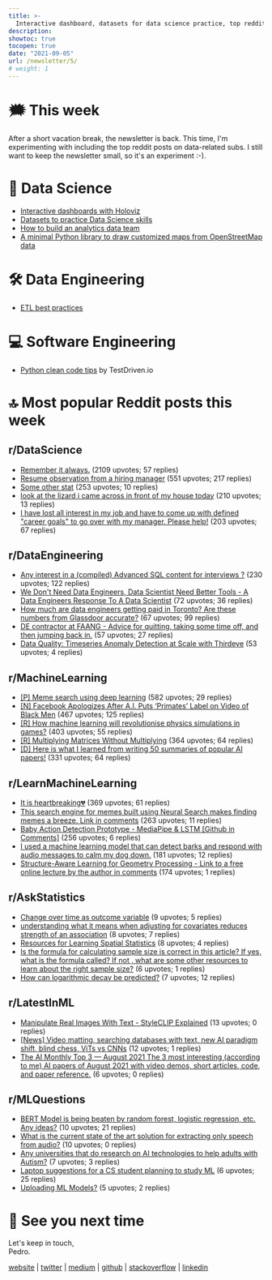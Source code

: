```yaml
---
title: >-
  Interactive dashboard, datasets for data science practice, top reddit posts
description:
showtoc: true
tocopen: true
date: "2021-09-05"
url: /newsletter/5/
# weight: 1
---
```


# 🗯 This week

After a short vacation break, the newsletter is back. This time, I'm experimenting with including the top reddit posts on data-related subs. I still want to keep the newsletter small, so it's an experiment :-).

# 🔮 Data Science

- [Interactive dashboards with Holoviz](https://towardsdatascience.com/visualization-and-interactive-dashboard-in-python-c2f2a88b2ba3)
- [Datasets to practice Data Science skills](https://twitter.com/2lightsabovesea/status/1431378213901586432)
- [How to build an analytics data team](https://towardsdatascience.com/how-to-build-your-data-analytics-team-1276d6729ac4)
- [A minimal Python library to draw customized maps from OpenStreetMap data](https://github.com/marceloprates/prettymaps)

# 🛠 Data Engineering

- [ETL best practices](https://gtoonstra.github.io/etl-with-airflow/)

# 💻 Software Engineering

- [Python clean code tips](https://twitter.com/testdrivenio/status/1431289155951022080) by TestDriven.io

# 🔝 Most popular Reddit posts this week

## r/DataScience

- [Remember it always.](https://reddit.com/r/datascience/comments/peremu/remember_it_always/) (2109 upvotes; 57 replies)
- [Resume observation from a hiring manager](https://reddit.com/r/datascience/comments/pf9j9s/resume_observation_from_a_hiring_manager/) (551 upvotes; 217 replies)
- [Some other stat](https://reddit.com/r/datascience/comments/pep4bx/some_other_stat/) (253 upvotes; 10 replies)
- [look at the lizard i came across in front of my house today](https://reddit.com/r/datascience/comments/phacms/look_at_the_lizard_i_came_across_in_front_of_my/) (210 upvotes; 13 replies)
- [I have lost all interest in my job and have to come up with defined "career goals" to go over with my manager. Please help!](https://reddit.com/r/datascience/comments/pfzth4/i_have_lost_all_interest_in_my_job_and_have_to/) (203 upvotes; 67 replies)

## r/DataEngineering

- [Any interest in a (compiled) Advanced SQL content for interviews ?](https://reddit.com/r/dataengineering/comments/pgz0h2/any_interest_in_a_compiled_advanced_sql_content/) (230 upvotes; 122 replies)
- [We Don't Need Data Engineers, Data Scientist Need Better Tools - A Data Engineers Response To A Data Scientist](https://reddit.com/r/dataengineering/comments/pgsv68/we_dont_need_data_engineers_data_scientist_need/) (72 upvotes; 36 replies)
- [How much are data engineers getting paid in Toronto? Are these numbers from Glassdoor accurate?](https://reddit.com/r/dataengineering/comments/pfbuap/how_much_are_data_engineers_getting_paid_in/) (67 upvotes; 99 replies)
- [DE contractor at FAANG - Advice for quitting, taking some time off, and then jumping back in.](https://reddit.com/r/dataengineering/comments/pekrif/de_contractor_at_faang_advice_for_quitting_taking/) (57 upvotes; 27 replies)
- [Data Quality: Timeseries Anomaly Detection at Scale with Thirdeye](https://reddit.com/r/dataengineering/comments/phoowr/data_quality_timeseries_anomaly_detection_at/) (53 upvotes; 4 replies)

## r/MachineLearning

- [[P] Meme search using deep learning](https://reddit.com/r/MachineLearning/comments/pe9a2j/p_meme_search_using_deep_learning/) (582 upvotes; 29 replies)
- [[N] Facebook Apologizes After A.I. Puts ‘Primates’ Label on Video of Black Men](https://reddit.com/r/MachineLearning/comments/phjecd/n_facebook_apologizes_after_ai_puts_primates/) (467 upvotes; 125 replies)
- [[R] How machine learning will revolutionise physics simulations in games?](https://reddit.com/r/MachineLearning/comments/phvgzb/r_how_machine_learning_will_revolutionise_physics/) (403 upvotes; 55 replies)
- [[R] Multiplying Matrices Without Multiplying](https://reddit.com/r/MachineLearning/comments/pffoo8/r_multiplying_matrices_without_multiplying/) (364 upvotes; 64 replies)
- [[D] Here is what I learned from writing 50 summaries of popular AI papers!](https://reddit.com/r/MachineLearning/comments/pgitms/d_here_is_what_i_learned_from_writing_50/) (331 upvotes; 64 replies)

## r/LearnMachineLearning

- [It is heartbreaking💔](https://reddit.com/r/learnmachinelearning/comments/pfog85/it_is_heartbreaking/) (369 upvotes; 61 replies)
- [This search engine for memes built using Neural Search makes finding memes a breeze. Link in comments](https://reddit.com/r/learnmachinelearning/comments/peb2el/this_search_engine_for_memes_built_using_neural/) (263 upvotes; 11 replies)
- [Baby Action Detection Prototype - MediaPipe & LSTM [Github in Comments]](https://reddit.com/r/learnmachinelearning/comments/phsm6x/baby_action_detection_prototype_mediapipe_lstm/) (256 upvotes; 6 replies)
- [I used a machine learning model that can detect barks and respond with audio messages to calm my dog down.](https://reddit.com/r/learnmachinelearning/comments/phcmvg/i_used_a_machine_learning_model_that_can_detect/) (181 upvotes; 12 replies)
- [Structure-Aware Learning for Geometry Processing - Link to a free online lecture by the author in comments](https://reddit.com/r/learnmachinelearning/comments/pg1z6d/structureaware_learning_for_geometry_processing/) (174 upvotes; 1 replies)

## r/AskStatistics

- [Change over time as outcome variable](https://reddit.com/r/AskStatistics/comments/pgn0se/change_over_time_as_outcome_variable/) (9 upvotes; 5 replies)
- [understanding what it means when adjusting for covariates reduces strength of an association](https://reddit.com/r/AskStatistics/comments/pgf4zc/understanding_what_it_means_when_adjusting_for/) (8 upvotes; 7 replies)
- [Resources for Learning Spatial Statistics](https://reddit.com/r/AskStatistics/comments/pgjh6o/resources_for_learning_spatial_statistics/) (8 upvotes; 4 replies)
- [Is the formula for calculating sample size is correct in this article? If yes, what is the formula called? If not , what are some other resources to learn about the right sample size?](https://reddit.com/r/AskStatistics/comments/pg7oa7/is_the_formula_for_calculating_sample_size_is/) (6 upvotes; 1 replies)
- [How can logarithmic decay be predicted?](https://reddit.com/r/AskStatistics/comments/peytue/how_can_logarithmic_decay_be_predicted/) (7 upvotes; 12 replies)

## r/LatestInML

- [Manipulate Real Images With Text - StyleCLIP Explained](https://reddit.com/r/LatestInML/comments/phti80/manipulate_real_images_with_text_styleclip/) (13 upvotes; 0 replies)
- [[News] Video matting, searching databases with text, new AI paradigm shift, blind chess, ViTs vs CNNs](https://reddit.com/r/LatestInML/comments/pfec28/news_video_matting_searching_databases_with_text/) (12 upvotes; 1 replies)
- [The AI Monthly Top 3 — August 2021 The 3 most interesting (according to me) AI papers of August 2021 with video demos, short articles, code, and paper reference.](https://reddit.com/r/LatestInML/comments/pe7hxi/the_ai_monthly_top_3_august_2021_the_3_most/) (6 upvotes; 0 replies)

## r/MLQuestions

- [BERT Model is being beaten by random forest, logistic regression, etc. Any ideas?](https://reddit.com/r/MLQuestions/comments/pg58wv/bert_model_is_being_beaten_by_random_forest/) (10 upvotes; 21 replies)
- [What is the current state of the art solution for extracting only speech from audio?](https://reddit.com/r/MLQuestions/comments/pfg223/what_is_the_current_state_of_the_art_solution_for/) (10 upvotes; 0 replies)
- [Any universities that do research on AI technologies to help adults with Autism?](https://reddit.com/r/MLQuestions/comments/phxrv7/any_universities_that_do_research_on_ai/) (7 upvotes; 3 replies)
- [Laptop suggestions for a CS student planning to study ML](https://reddit.com/r/MLQuestions/comments/ph397f/laptop_suggestions_for_a_cs_student_planning_to/) (6 upvotes; 25 replies)
- [Uploading ML Models?](https://reddit.com/r/MLQuestions/comments/pgemeu/uploading_ml_models/) (5 upvotes; 2 replies)

# 👋 See you next time

Let's keep in touch,\
Pedro.

[website](https://pedromadruga.com) |
[twitter](https://twitter.com/pmadruga_ "Twitter") | [medium](https://medium.com/@pmadruga "Medium") | [github](https://github.com/pmadruga "Github") | [stackoverflow](https://stackoverflow.com/users/12418383 "Stackoverflow") | [linkedin](https://www.linkedin.com/in/pedromadruga "Linkedin")

